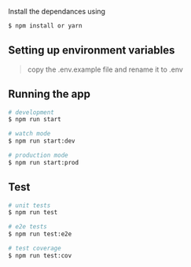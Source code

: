
Install the dependances using 
```bash
$ npm install or yarn 
```

## Setting up environment variables

> copy the .env.example file and rename it to .env 



## Running the app

```bash
# development
$ npm run start

# watch mode
$ npm run start:dev

# production mode
$ npm run start:prod
```

## Test

```bash
# unit tests
$ npm run test

# e2e tests
$ npm run test:e2e

# test coverage
$ npm run test:cov
```

